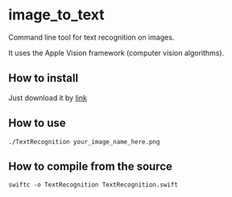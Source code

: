 # image_to_text

Command line tool for text recognition on images. 

It uses the Apple Vision framework (computer vision algorithms).

## How to install

Just download it by [link](https://github.com/vitalyliber/image_to_text/releases/download/v1.0/TextRecognition)

## How to use

```console
./TextRecognition your_image_name_here.png
```

## How to compile from the source

```console
swiftc -o TextRecognition TextRecognition.swift
```
